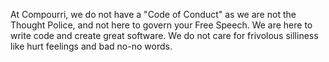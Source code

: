 At Compourri, we do not have a "Code of Conduct" as we are not the Thought Police, and not here to govern your Free Speech. We are here to write code and create great software. We do not care for frivolous silliness like hurt feelings and bad no-no words.
